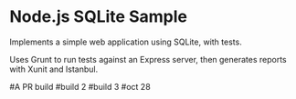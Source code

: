 Node.js SQLite Sample
=================

Implements a simple web application using SQLite, with tests.

Uses Grunt to run tests against an Express server, then generates reports with Xunit and Istanbul.

#A PR build
#build 2
#build 3
#oct 28
